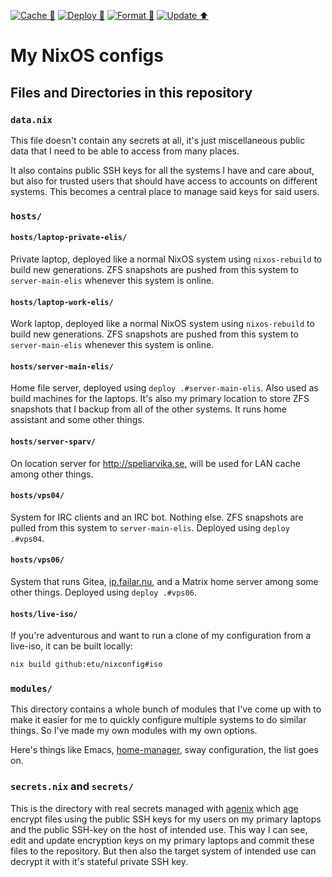 [![Cache 📝](https://github.com/etu/nixconfig/actions/workflows/cache.yml/badge.svg)](https://github.com/etu/nixconfig/actions/workflows/cache.yml)
[![Deploy 🚀](https://github.com/etu/nixconfig/actions/workflows/deploy.yml/badge.svg)](https://github.com/etu/nixconfig/actions/workflows/deploy.yml)
[![Format 🔎](https://github.com/etu/nixconfig/actions/workflows/format.yml/badge.svg)](https://github.com/etu/nixconfig/actions/workflows/format.yml)
[![Update ⬆️](https://github.com/etu/nixconfig/actions/workflows/update.yml/badge.svg)](https://github.com/etu/nixconfig/actions/workflows/update.yml)

# My NixOS configs
##  Files and Directories in this repository
### `data.nix`
This file doesn't contain any secrets at all, it's just miscellaneous public
data that I need to be able to access from many places.

It also contains public SSH keys for all the systems I have and care about,
but also for trusted users that should have access to accounts on different
systems. This becomes a central place to manage said keys for said users.

### `hosts/`
#### `hosts/laptop-private-elis/`
Private laptop, deployed like a normal NixOS system using `nixos-rebuild` to
build new generations. ZFS snapshots are pushed from this system to
`server-main-elis` whenever this system is online.

#### `hosts/laptop-work-elis/`
Work laptop, deployed like a normal NixOS system using `nixos-rebuild` to
build new generations. ZFS snapshots are pushed from this system to
`server-main-elis` whenever this system is online.

#### `hosts/server-main-elis/`
Home file server, deployed using `deploy .#server-main-elis`. Also used as
build machines for the laptops. It's also my primary location to store ZFS
snapshots that I backup from all of the other systems. It runs home assistant
and some other things.

#### `hosts/server-sparv/`
On location server for http://speliarvika.se, will be used for LAN cache
among other things.

#### `hosts/vps04/`
System for IRC clients and an IRC bot. Nothing else. ZFS snapshots are pulled
from this system to `server-main-elis`. Deployed using `deploy .#vps04`.

#### `hosts/vps06/`
System that runs Gitea, [ip.failar.nu](https://ip.failar.nu/), and a Matrix home server among some
other things. Deployed using `deploy .#vps06`.

#### `hosts/live-iso/`
If you're adventurous and want to run a clone of my configuration from a
live-iso, it can be built locally:
```sh
nix build github:etu/nixconfig#iso
```

### `modules/`
This directory contains a whole bunch of modules that I've come up with to
make it easier for me to quickly configure multiple systems to do similar
things. So I've made my own modules with my own options.

Here's things like Emacs, [home-manager](https://github.com/nix-community/home-manager), sway configuration, the list goes on.

### `secrets.nix` and `secrets/`
This is the directory with real secrets managed with [agenix](https://github.com/ryantm/agenix) which [age](https://github.com/FiloSottile/age) encrypt
files using the public SSH keys for my users on my primary laptops and the
public SSH-key on the host of intended use. This way I can see, edit and
update encryption keys on my primary laptops and commit these files to the
repository. But then also the target system of intended use can decrypt it
with it's stateful private SSH key.
